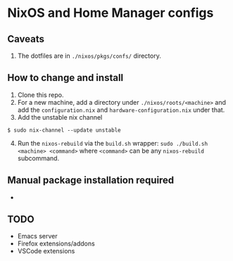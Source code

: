 # NixOS and Home Manager configs

## Caveats

1. The dotfiles are in `./nixos/pkgs/confs/` directory.

## How to change and install

1. Clone this repo.
2. For a new machine, add a directory under `./nixos/roots/<machine>` and add the `configuration.nix` and `hardware-configuration.nix` under that.
3. Add the unstable nix channel 
```$ sudo nix-channel --add https://nixos.org/channels/nixos-unstable unstable
$ sudo nix-channel --update unstable
```
4. Run the `nixos-rebuild` via the `build.sh` wrapper: `sudo ./build.sh <machine> <command>` where `<command>` can be any `nixos-rebuild` subcommand.

## Manual package installation required

* 

## TODO

* Emacs server
* Firefox extensions/addons
* VSCode extensions
